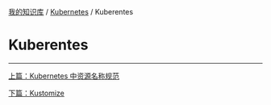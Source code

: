 [我的知识库](../README.md) / [Kubernetes](zz_gneratered_mdi.md) / Kuberentes

# Kuberentes



---
[上篇：Kubernetes 中资源名称规范](kubernetes-naming-constraints.md)

[下篇：Kustomize](kustomize.md)

